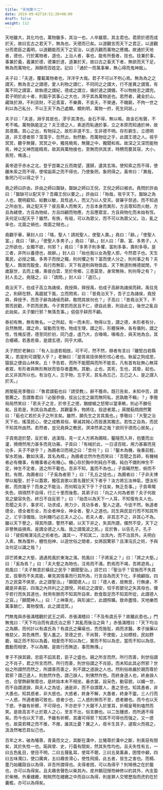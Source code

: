 ```yaml
---
title: "天地第十二"
date: 2019-09-02T18:51:20+08:00
draft: false
weight: 112
---
```



天地雖大，其化均也，萬物雖多，其治一也，人卒雖眾，其主君也。君原於德而成於天，故曰玄古之君天下，無為也，天德而已矣。以道觀言而天下之君正，以道觀分而君臣之義明，以道觀能而天下之官治，以道汎觀而萬物之應備。故通於天地者，德也，行於萬物者，道也，上治人者，事也，能有所藝者，技也。技兼於事，事兼於義，義兼於德，德兼於道，道兼於天，故曰古之畜天下者，無欲而天下足，無為而萬物化，淵靜而百姓定。記曰：「通於一而萬事畢，無心得而鬼神服」。


夫子曰：「夫道，覆載萬物者也，洋洋乎大哉。君子不可以不刳心焉。無為為之之謂天，無為言之之謂德，愛人利物之謂仁，不同同之之謂大，行不崖異之謂寬，有萬不同之謂富，故執德之謂紀，德成之謂立，循於道之謂備，不以物挫志之謂完。君子明於此十者，則韜乎其事心之大也，沛乎其為萬物逝也。若然者，藏金於山，藏珠於淵，不利貨財，不近貴富，不樂壽，不哀夭，不榮通，不醜窮，不拘一世之利以為己私分，不以王天下為己處顯。顯則明，萬物一府，死生同狀。」


夫子曰：「夫道，淵乎其居也，漻乎其清也。金石不得，無以鳴，故金石有聲，不考不鳴。萬物孰能定之？夫王德之人，素逝而恥通於事，立之本原而知通於神，故其德廣。其心之出，有物採之。故形非道不生，生非德不明。存形窮生，立德明道，非王德者邪？蕩蕩乎，忽然出，勃然動，而萬物從之乎，此謂王德之人。視乎冥冥，聽乎無聲，冥冥之中，獨見曉焉，無聲之中，獨聞和焉。故深之又深而能物焉，神之又神而能精焉，故其與萬物接也，至無而供其求，時騁而要其宿，大小，長短，脩遠。」


黃帝遊乎赤水之北，登乎崑崙之丘而南望，還歸，遺其玄珠。使知索之而不得，使離朱索之而不得，使喫詬索之而不得也，乃使象罔，象罔得之。黃帝曰：「<span class="text-secondary">異哉，象罔乃可以得之乎？</span>」


堯之師曰許由，許由之師曰齧缺，齧缺之師曰王倪，王倪之師曰被衣。堯問於許由曰：「<span class="text-secondary">齧缺可以配天乎？吾藉王倪以要之。</span>」許由曰：「<span class="text-secondary">殆哉，圾乎天下。齧缺之為人也，聰明叡知，給數以敏，其性過人，而又乃以人受天。彼審乎禁過，而不知過之所由生。與之配天乎？彼且乘人而無天，方且本身而異形，方且尊知而火馳，方且為緒使，方且為物絯，方且四顧而物應，方且應眾宜，方且與物化而未始有恆。夫何足以配天乎？雖然，有族，有祖，可以為眾父，而不可以為眾父父。治，亂之率也，北面之禍也，南面之賊也。</span>」


堯觀乎華，華封人曰：「<span class="text-secondary">嘻，聖人！請祝聖人，使聖人壽。</span>」堯曰：「<span class="text-secondary">辭。</span>」「<span class="text-secondary">使聖人富。</span>」堯曰：「<span class="text-secondary">辭。</span>」「<span class="text-secondary">使聖人多男子。</span>」堯曰：「<span class="text-secondary">辭。</span>」封人曰：「<span class="text-secondary">壽、富、多男子，人之所欲也，女獨不欲，何邪？</span>」堯曰：「<span class="text-secondary">多男子則多懼，富則多事，壽則多辱。是三者，非所以養德也，故辭。</span>」封人曰：「<span class="text-secondary">始也我以女為聖人邪，今然君子也。天生萬民，必授之職，多男子而授之職，則何懼之有？富而使人分之，則何事之有？夫聖人，鶉居而鷇食，鳥行而無彰，天下有道則與物皆昌，天下無道則脩德就閒，千歲厭世，去而上僊，乘彼白雲，至於帝鄉，三患莫至，身常無殃，則何辱之有？</span>」封人去之。堯隨之，曰：「<span class="text-secondary">請問。</span>」封人曰：「<span class="text-secondary">退已。</span>」


堯治天下，伯成子高立為諸侯，堯授舜，舜授禹，伯成子高辭為諸侯而耕。禹往見之，則耕在野。禹趨就下風，立而問焉，曰：「<span class="text-secondary">昔堯治天下，吾子立為諸侯，堯授舜，舜授予，而吾子辭為諸侯而耕，敢問其故何也？</span>」子高曰：「<span class="text-secondary">昔堯治天下，不賞而民勸，不罰而民畏。今子賞罰而民且不仁，德自此衰，刑自此立，後世之亂自此始矣。夫子闔行邪？無落吾事。</span>」俋俋乎耕而不顧。


泰初有無，無有無名。一之所起，有一而未形，物得以生，謂之德，未形者有分，且然無閒，謂之命，留動而生物，物成生理，謂之形，形體保神，各有儀則，謂之性，性脩反德，德至同於初，同乃虛，虛乃大，合喙鳴，喙鳴合，與天地為合。其合緡緡，若愚若昏，是謂玄德，同乎大順。


夫子問於老聃曰：「<span class="text-secondary">有人治道若相放，可不可，然不然，辯者有言曰『離堅白若縣寓』，若是則可謂聖人乎？</span>」老聃曰：「<span class="text-secondary">是胥易技係勞形怵心者也。執留之狗成思，猿狙之便自山林來。丘！予告若，而所不能聞與而所不能言。凡有首有趾無心無耳者眾，有形者與無形無狀而皆存者盡無。其動，止也，其死，生也，其廢，起也。此又非其所以也。有治在人，忘乎物，忘乎天，其名為忘己，忘己之人，是之謂入於天。</span>」


將閭葂見季徹曰：「<span class="text-secondary">魯君謂葂也曰『請受教』，辭不獲命。既已告矣，未知中否，請嘗薦之。吾謂魯君曰『必服恭儉，拔出公忠之屬而無阿私，民孰敢不輯』？</span>」季徹局局然笑曰：「<span class="text-secondary">若夫子之言，於帝王之德，猶螳蜋之怒臂以當車軼，則必不勝任矣。且若是，則其自為處危，其觀臺多，物將往，投迹者眾。</span>」蔣閭葂覤覤然驚曰：「<span class="text-secondary">葂也汒若於夫子之所言矣。雖然，願先生之言其風也。</span>」季徹曰：「<span class="text-secondary">大聖之治天下也，搖蕩民心，使之成教易俗，舉滅其賊心而皆進其獨志。若性之自為，而民不知其所由然。若然者，豈兄堯舜之教民，溟涬然弟之哉？欲同乎德而心居矣。</span>」


子貢南遊於楚，反於晉，過漢陰，見一丈人方將為圃畦，鑿隧而入井，抱甕而出灌，搰搰然用力甚多而見功寡。子貢曰：「<span class="text-secondary">有械於此，一日浸百畦，用力甚寡而見功多，夫子不欲乎？</span>」為圃者卬而視之曰：「<span class="text-secondary">柰何？</span>」曰：「<span class="text-secondary">鑿木為機，後重前輕，挈水若抽，數如泆湯，其名為槹。</span>」為圃者忿然作色而笑曰：「<span class="text-secondary">吾聞之吾師，有機械者必有機事，有機事者必有機心。機心存於胸中則純白不備，純白不備則神生不定，神生不定者，道之所不載也。吾非不知，羞而不為也。</span>」子貢瞞然慙，俯而不對。有閒，為圃者曰：「<span class="text-secondary">子奚為者邪？</span>」曰：「<span class="text-secondary">孔丘之徒也。</span>」為圃者曰：「<span class="text-secondary">子非夫博學以擬聖，於于以蓋眾，獨弦哀歌以賣名聲於天下者乎？汝方將忘汝神氣，墮汝形骸，而庶幾乎？而身之不能治，而何暇治天下乎？子往矣，無乏吾事。</span>」子貢卑陬失色，頊頊然不自得，行三十里而後愈。其弟子曰：「<span class="text-secondary">向之人何為者邪？夫子何故見之變容失色，終日不自反邪？</span>」曰：「<span class="text-secondary">始吾以為天下一人耳，不知復有夫人也。吾聞之夫子，事求可，功求成，用力少，見功多者，聖人之道。今徒不然。執道者德全，德全者形全，形全者神全，神全者，聖人之道也。託生與民並行而不知其所之，汒乎淳備哉，功利機巧必忘夫人之心。若夫人者，非其志不之，非其心不為。雖以天下譽之，得其所謂，謷然不顧，以天下非之，失其所謂，儻然不受，天下之非譽無益損焉，是謂全德之人哉。我之謂風波之民。</span>」反於魯，以告孔子。孔子曰：「<span class="text-secondary">彼假脩渾沌氏之術者也。識其一，不知其二，治其內，而不治其外。夫明白入素，無為復朴，體性抱神，以遊世俗之間者，女將固驚邪？且渾沌氏之術，予與汝何足以識之哉？</span>」


諄芒將東之大壑，適遇苑風於東海之濱。苑風曰：「<span class="text-secondary">子將奚之？</span>」曰：「<span class="text-secondary">將之大壑。</span>」曰：「<span class="text-secondary">奚為焉？</span>」曰：「<span class="text-secondary">夫大壑之為物也，注焉而不滿，酌焉而不竭，吾將遊焉。</span>」苑風曰：「<span class="text-secondary">夫子無意於橫目之民乎？願聞聖治。</span>」諄芒曰：「<span class="text-secondary">聖治乎？官施而不失其宜，拔舉而不失其能，畢見其情事而行其所為，行言自為而天下化，手撓顧指，四方之民莫不俱至，此之謂聖治。</span>」「<span class="text-secondary">願聞德人。</span>」曰：「<span class="text-secondary">德人者，居無思，行無慮，不藏是非美惡，四海之內共利之之謂悅，共給之之謂安，怊乎若嬰兒之失其母也，儻乎若行而失其道也，財用有餘而不知其所自來，飲食取足而不知其所從，此謂德人之容。</span>」「<span class="text-secondary">願聞神人。</span>」曰：「<span class="text-secondary">上神乘光，與形滅亡，此謂照曠。致命盡情，天地樂而萬事銷亡，萬物復情，此之謂混冥。</span>」


門無鬼與赤張滿稽觀於武王之師，赤張滿稽曰：「<span class="text-secondary">不及有虞氏乎？故離此患也。</span>」門無鬼曰：「<span class="text-secondary">天下均治而有虞氏治之邪？其亂而後治之與？</span>」赤張滿稽曰：「<span class="text-secondary">天下均治之為願，而何計以有虞氏為？有虞氏之藥瘍也，禿而施髢，病而求醫。孝子操藥以脩慈父，其色燋然，聖人羞之。至德之世，不尚賢，不使能，上如標枝，民如野鹿，端正而不知以為義，相愛而不知以為仁，實而不知以為忠，當而不知以為信，蠢動而相使，不以為賜，是故行而無迹，事而無傳。</span>」


孝子不諛其親，忠臣不諂其君，臣子之盛也。親之所言而然，所行而善，則世俗謂之不肖子，君之所言而然，所行而善，則世俗謂之不肖臣。而未知此其必然邪？世俗之所謂然而然之，所謂善而善之，則不謂之道諛之人也。然則俗故嚴於親而尊於君邪？謂己道人，則勃然作色，謂己諛人，則怫然作色。而終身道人也，終身諛人也，合譬飾辭聚眾也，是終始本末不相坐。垂衣裳，設采色，動容貌，以媚一世，而不自謂道諛，與夫人之為徒，通是非，而不自謂眾人，愚之至也。知其愚者，非大愚也，知其惑者，非大惑也。大惑者，終身不解，大愚者，終身不靈。三人行而一人惑，所適者猶可致也，惑者少也，二人惑則勞而不至，惑者勝也。而今也以天下惑，予雖有祈嚮，不可得也，不亦悲乎？大聲不入於里耳，折楊皇荂則嗑然而笑。是故高言不止於眾人之心，至言不出，俗言勝也。以二缶鍾惑，而所適不得矣。而今也以天下惑，予雖有祈嚮，其庸可得邪？知其不可得也而强之，又一惑也，故莫若釋之而不推，不推，誰其比憂？厲之人，夜半生其子，遽取火而視之，汲汲然唯恐其似己也。


百年之木，破為犧尊，青黃而文之，其斷在溝中，比犧尊於溝中之斷，則美惡有間矣，其於失性一也。跖與曾、史，行義有間矣，然其失性均也。且夫失性有五，一曰五色亂目，使目不明，二曰五聲亂耳，使耳不聰，三曰五臭薰鼻，困惾中顙，四曰五味濁口，使口厲爽，五曰趣舍滑心，使性飛揚，此五者，皆生之害也。而楊、墨乃始離跂自以為得，非吾所謂得也。夫得者困，可以為得乎？則鳩鴞之在於籠也，亦可以為得矣。且夫趣舍聲色以柴其內，皮弁鷸冠搢笏紳修以約其外，內支盈於柴柵，外重纆繳，睆睆然在纆繳之中而自以為得，則是罪人交臂歷指而虎豹在於囊檻，亦可以為得矣。